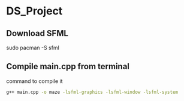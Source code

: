 # DS_Project

## Download SFML 
sudo pacman -S sfml
## Compile main.cpp from terminal
command to compile it
```bash
g++ main.cpp -o maze -lsfml-graphics -lsfml-window -lsfml-system
```

